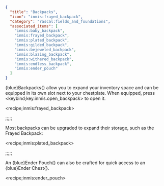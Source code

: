 ```json
{
  "title": "Backpacks",
  "icon": "inmis:frayed_backpack",
  "category": "rascal:fields_and_foundations",
  "associated_items": [
    "inmis:baby_backpack",
    "inmis:frayed_backpack",
    "inmis:plated_backpack",
    "inmis:gilded_backpack",
    "inmis:bejeweled_backpack",
    "inmis:blazing_backpack",
    "inmis:withered_backpack",
    "inmis:endless_backpack",
    "inmis:ender_pouch"
  ]
}
```

{blue}Backpacks{} allow you to expand your inventory space and 
can be equipped in its own slot next to your chestplate.
When equipped, press <keybind;key.inmis.open_backpack> to open it.

<recipe;inmis:frayed_backpack>

;;;;;

Most backpacks can be upgraded to expand their storage, such as the Frayed Backpack:

<recipe;inmis:plated_backpack>

;;;;;

An {blue}Ender Pouch{} can also be crafted for quick access to an {blue}Ender Chest{}.

<recipe;inmis:ender_pouch>